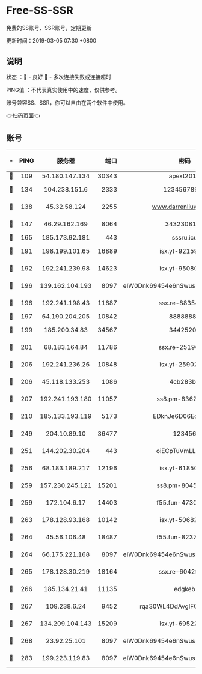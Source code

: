 # Free-SS-SSR

免费的SS账号、SSR账号，定期更新

更新时间：2019-03-05 07:30 +0800

## 说明

状态     ：🙂 - 良好 🙁 - 多次连接失败或连接超时

PING值   ：不代表真实使用中的速度，仅供参考。

账号兼容SS、SSR，你可以自由在两个软件中使用。

👉[扫码页面](https://liesauer.github.io/free-ss-ssr.github.io/)👈

## 账号

|-|PING|服务器|端口|密码|加密方式|区域|
|:----:|:----:|:-----:|-----:|:----:|:----:|:----:|
|🙂|109|54.180.147.134|30343|apext2019|chacha20|KR|
|🙂|134|104.238.151.6|2333|12345678900|aes-256-cfb|JP|
|🙂|138|45.32.58.124|2255|www.darrenliuwei.com|aes-256-cfb|JP|
|🙂|147|46.29.162.169|8064|3432308177|aes-256-cfb|RU|
|🙂|165|185.173.92.181|443|sssru.icu|rc4-md5|RU|
|🙂|191|198.199.101.65|16889|isx.yt-92159574|aes-256-cfb|US|
|🙂|192|192.241.239.98|14623|isx.yt-95080154|aes-256-cfb|US|
|🙂|196|139.162.104.193|8097|eIW0Dnk69454e6nSwuspv9DmS201tQ0D|aes-256-cfb|JP|
|🙂|196|192.241.198.43|11687|ssx.re-88354290|aes-256-cfb|US|
|🙂|197|64.190.204.205|10842|88888888|rc4-md5|US|
|🙂|199|185.200.34.83|34567|34425208|aes-256-cfb|US|
|🙂|201|68.183.164.84|11786|ssx.re-25196932|aes-256-cfb|US|
|🙂|206|192.241.236.26|10848|isx.yt-25902740|aes-256-cfb|US|
|🙂|206|45.118.133.253|1086|4cb283b8|aes-256-cfb|SG|
|🙂|207|192.241.193.180|11057|ss8.pm-83620677|aes-256-cfb|US|
|🙂|210|185.133.193.119|5173|EDknJe6D06EoWDaw|aes-256-cfb|US|
|🙂|249|204.10.89.10|36477|123456|aes-256-cfb|US|
|🙂|251|144.202.30.204|443|oiECpTuVmLLxk4Ts|aes-256-cfb|US|
|🙂|256|68.183.189.217|12196|isx.yt-61850087|aes-256-cfb|SG|
|🙂|259|157.230.245.121|15201|ss8.pm-80454151|aes-256-cfb|SG|
|🙂|259|172.104.6.17|14403|f55.fun-47304627|aes-256-cfb|US|
|🙂|263|178.128.93.168|10142|isx.yt-50682573|aes-256-cfb|SG|
|🙂|264|45.56.106.48|18487|f55.fun-82379795|aes-256-cfb|US|
|🙂|264|66.175.221.168|8097|eIW0Dnk69454e6nSwuspv9DmS201tQ0D|aes-256-cfb|US|
|🙂|265|178.128.30.219|18164|ssx.re-60429944|aes-256-cfb|SG|
|🙂|266|185.134.21.41|11135|edgkeb|aes-256-cfb|GB|
|🙂|267|109.238.6.24|9452|rqa30WL4DdAvgIFG6Fs3znzTa|aes-256-cfb|FR|
|🙂|267|134.209.104.143|15209|isx.yt-69522000|aes-256-cfb|SG|
|🙂|268|23.92.25.101|8097|eIW0Dnk69454e6nSwuspv9DmS201tQ0D|aes-256-cfb|US|
|🙂|283|199.223.119.83|8097|eIW0Dnk69454e6nSwuspv9DmS201tQ0D|aes-256-cfb|US|
